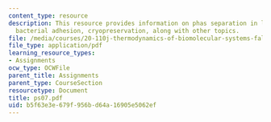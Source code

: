 ```yaml
---
content_type: resource
description: This resource provides information on phas separation in lipid membranes,
  bacterial adhesion, cryopreservation, along with other topics.
file: /media/courses/20-110j-thermodynamics-of-biomolecular-systems-fall-2005/b5f63e3e679f956bd64a16905e5062ef_ps07.pdf
file_type: application/pdf
learning_resource_types:
- Assignments
ocw_type: OCWFile
parent_title: Assignments
parent_type: CourseSection
resourcetype: Document
title: ps07.pdf
uid: b5f63e3e-679f-956b-d64a-16905e5062ef
---
```

